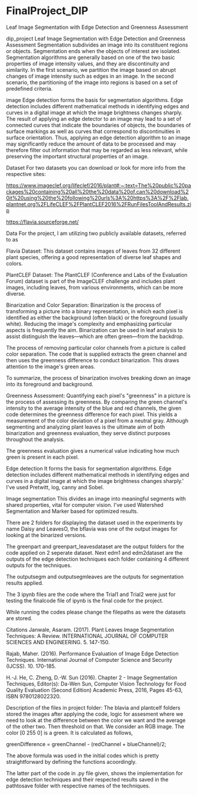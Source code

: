 # FinalProject_DIP
Leaf Image Segmentation with Edge Detection and Greenness Assessment

dip_project
Leaf Image Segmentation with Edge Detection and Greenness Assessment
Segmentation subdivides an image into its constituent regions or objects. Segmentation ends when the objects of interest are isolated. Segmentation algorithms are generally based on one of the two basic properties of image intensity values, and they are discontinuity and similarity. In the first scenario, we partition the image based on abrupt changes of image intensity such as edges in an image. In the second scenario, the partitioning of the image into regions is based on a set of predefined criteria.

image
Edge detection forms the basis for segmentation algorithms. Edge detection includes different mathematical methods in identifying edges and curves in a digital image at which the image brightness changes sharply. The result of applying an edge detector to an image may lead to a set of connected curves that indicate the boundaries of objects, the boundaries of surface markings as well as curves that correspond to discontinuities in surface orientation. Thus, applying an edge detection algorithm to an image may significantly reduce the amount of data to be processed and may therefore filter out information that may be regarded as less relevant, while preserving the important structural properties of an image.


Dataset
For two datasets you can download or look for more info from the respective sites:

https://www.imageclef.org/lifeclef/2016/plant#:~:text=The%20public%20packages%20containing%20all%20the%20data%20of,can%20download%20it%20using%20the%20following%20urls%3A%20https%3A%2F%2Flab.plantnet.org%2FLifeCLEF%2FPlantCLEF2016%2FRunFilesToolAndResults.zip

https://flavia.sourceforge.net/

Data
For the project, I am utilizing two publicly available datasets, referred to as

Flavia Dataset: This dataset contains images of leaves from 32 different plant species, offering a good representation of diverse leaf shapes and colors.

PlantCLEF Dataset: The PlantCLEF (Conference and Labs of the Evaluation Forum) dataset is part of the ImageCLEF challenge and includes plant images, including leaves, from various environments, which can be more diverse.

Binarization and Color Separation:
Binarization is the process of transforming a picture into a binary representation, in which each pixel is identified as either the background (often black) or the foreground (usually white). Reducing the image's complexity and emphasizing particular aspects is frequently the aim. Binarization can be used in leaf analysis to assist distinguish the leaves—which are often green—from the backdrop.

The process of removing particular color channels from a picture is called color separation. The code that is supplied extracts the green channel and then uses the greenness difference to conduct binarization. This draws attention to the image's green areas.

To summarize, the process of binarization involves breaking down an image into its foreground and background.

Greenness Assessment:
Quantifying each pixel's "greenness" in a picture is the process of assessing its greenness. By comparing the green channel's intensity to the average intensity of the blue and red channels, the given code determines the greenness difference for each pixel. This yields a measurement of the color deviation of a pixel from a neutral gray. Although segmenting and analyzing plant leaves is the ultimate aim of both binarization and greenness evaluation, they serve distinct purposes throughout the analysis.

The greenness evaluation gives a numerical value indicating how much green is present in each pixel.

Edge detection
It forms the basis for segmentation algorithms. 
Edge detection includes different mathematical methods in identifying edges and curves in a digital image at which the image brightness changes sharply.'
I've used Pretwitt, log, canny and Sobel.

Image segmentation
This divides an image into meaningful segments with shared properties, vital for computer vision. I've used Watershed Segmentation and Marker based for optimized results.

There are 2 folders for displaying the dataset used in the experiments by name Daisy and LeavesO, the bflavia was one of the output images for looking at the binarized versions.

The greenpart and greenpart_leavesdataset are the output folders for the code applied on 2 seperate dataset.
Next edm1 and edm2dataset are the outputs of the edge detection techniques each folder containing 4 different outputs for the techniques.

The outputsegm and outputsegmleaves are the outputs for segmentation results applied.

The 3 ipynb files are the code where the Trial1 and Trial2 were just for testing the finalcode file of ipynb is the final code for the project.

While running the codes please change the filepaths as were the datasets are stored.



Citations
Janwale, Asaram. (2017). Plant Leaves Image Segmentation Techniques: A Review. INTERNATIONAL JOURNAL OF COMPUTER SCIENCES AND ENGINEERING. 5. 147-150.

Rajab, Maher. (2016). Performance Evaluation of Image Edge Detection Techniques. International Journal of Computer Science and Security (IJCSS). 10. 170-185.

H.-J. He, C. Zheng, D.-W. Sun (2016). Chapter 2 - Image Segmentation Techniques, Editor(s): Da-Wen Sun, Computer Vision Technology for Food Quality Evaluation (Second Edition) Academic Press, 2016, Pages 45-63, ISBN 9780128022320.

Description of the files in project folder:
The blavia and plantcelf folders stored the images after applying the code, logic for assesment where we need to look at the difference between the color we want and the average of the other two. Then threshold on that. We consider an RGB image. The color [0 255 0] is a green. It is calculated as follows,

greenDifference = greenChannel - (redChannel + blueChannel)/2;

The above formula was used in the initial codes which is pretty straightforward by defining the functions acoordingly.

The latter part of the code in .py file given, shows the implementation for edge detection techniques and their respected results saved in the pathtosave folder with respective names of the techniques.
